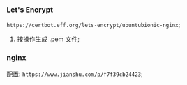 <!-- ### 生成证书
* `openssl req -new -nodes -sha256 -newkey rsa:2048 -keyout myprivate.key -out mydomain.csr`; -->



### Let's Encrypt
`https://certbot.eff.org/lets-encrypt/ubuntubionic-nginx`;
1. 按操作生成 .pem 文件;
### nginx
配置: `https://www.jianshu.com/p/f7f39cb24423`;